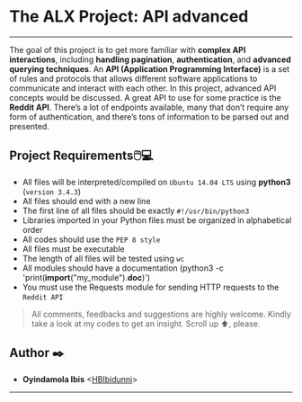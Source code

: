 # The ALX Project: API advanced
-------------

The goal of this project is to get more familiar with __complex API interactions__, 
including __handling pagination__, __authentication__, and __advanced querying techniques__.
An __API (Application Programming Interface)__ is a set of rules and protocols that 
allows different software applications to communicate and interact with each other. 
In this project, advanced API concepts would be discussed.
A great API to use for some practice is the __Reddit API__. 
There’s a lot of endpoints available, many that don’t require any form of authentication, 
and there’s tons of information to be parsed out and presented. 


## Project Requirements:computer_mouse::computer:

- All files will be interpreted/compiled on `Ubuntu 14.04 LTS` using __python3__ (`version 3.4.3`)
- All files should end with a new line
- The first line of all files should be exactly `#!/usr/bin/python3`
- Libraries imported in your Python files must be organized in alphabetical order
- All codes should use the `PEP 8 style`
- All files must be executable
- The length of all files will be tested using `wc`
- All modules should have a documentation (python3 -c 'print(__import__("my_module").__doc__)')
- You must use the Requests module for sending HTTP requests to the `Reddit API`



> All comments, feedbacks and suggestions are highly welcome. Kindly take a look at my
codes to get an insight. Scroll up :arrow_up:, please.

##  Author :black_nib:
*  __Oyindamola Ibis__ <[HBIbidunni](https://github.com/HBIbidunni)>
-------

